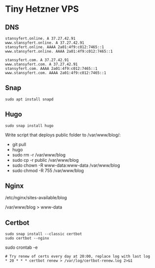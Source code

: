 # Tiny Hetzner VPS

## DNS

```
stansyfert.online. A 37.27.42.91
www.stansyfert.online. A 37.27.42.91
stansyfert.online. AAAA 2a01:4f9:c012:7465::1
www.stansyfert.online. AAAA 2a01:4f9:c012:7465::1
```

```
stansyfert.com. A 37.27.42.91
www.stansyfert.com. A 37.27.42.91
stansyfert.com. AAAA 2a01:4f9:c012:7465::1
www.stansyfert.com. AAAA 2a01:4f9:c012:7465::1
```

## Snap

```
sudo apt install snapd
```

## Hugo

```
sudo snap install hugo
```

Write script that deploys public folder to /var/www/blog/:
- git pull
- hugo
- sudo rm -r /var/www/blog
- sudo cp -r public /var/www/blog
- sudo chown -R www-data:www-data /var/www/blog
- sudo chmod -R 755 /var/www/blog

## Nginx

/etc/nginx/sites-available/blog

/var/www/blog > www-data

## Certbot

```
sudo snap install --classic certbot
sudo certbot --nginx
```

sudo crontab -e
```
# Try renew of certs every day at 20:00, replace log with last log
* 20 * * * certbot renew > /var/log/certbot-renew.log 2>&1
```
